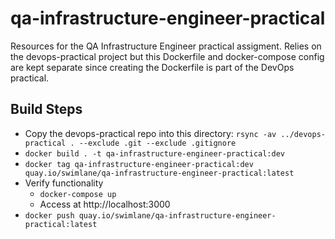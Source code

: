 # qa-infrastructure-engineer-practical

Resources for the QA Infrastructure Engineer practical assigment. Relies on the devops-practical project but this Dockerfile and docker-compose config are kept separate since creating the Dockerfile is part of the DevOps practical.

## Build Steps
- Copy the devops-practical repo into this directory: `rsync -av ../devops-practical . --exclude .git --exclude .gitignore`
- `docker build . -t qa-infrastructure-engineer-practical:dev`
- `docker tag qa-infrastructure-engineer-practical:dev quay.io/swimlane/qa-infrastructure-engineer-practical:latest`
- Verify functionality
  - `docker-compose up`
  - Access at http://localhost:3000 
- `docker push quay.io/swimlane/qa-infrastructure-engineer-practical:latest`
